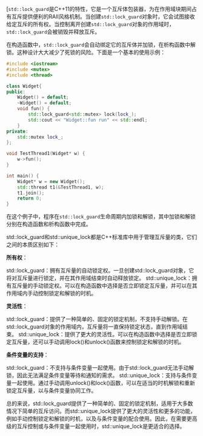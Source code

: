 [`std::lock_guard`是C++11的特性，它是一个互斥体包装器，为在作用域块期间占有互斥提供便利的RAII风格机制。当创建`std::lock_guard`对象时，它会试图接收给定互斥的所有权。当控制离开创建`std::lock_guard`对象的作用域时，`std::lock_guard`会被销毁并释放互斥。

在构造函数中，`std::lock_guard`会自动绑定它的互斥体并加锁，在析构函数中解锁。这种设计大大减少了死锁的风险。下面是一个基本的使用示例：

```cpp
#include <iostream>
#include <mutex>
#include <thread>

class Widget{
public:
    Widget() = default;
    ~Widget() = default;
    void fun() {
        std::lock_guard<std::mutex> lock(lock_);
        std::cout << "Widget::fun run" << std::endl;
    }
private:
    std::mutex lock_;
};

void TestThread1(Widget* w) {
    w->fun();
}

int main() {
    Widget* w = new Widget();
    std::thread t1(&TestThread1, w);
    t1.join();
    return 0;
}
```

在这个例子中，程序在`std::lock_guard`生命周期内加锁和解锁，其中加锁和解锁分别在构造函数和析构函数中完成。

std::lock_guard和std::unique_lock都是C++标准库中用于管理互斥量的类，它们之间的本质区别如下：

**所有权**：

std::lock_guard：拥有互斥量的自动锁定权。一旦创建std::lock_guard对象，它将对互斥量进行锁定，并在其作用域结束时自动释放锁定。
std::unique_lock：拥有互斥量的手动锁定权。可以在构造函数中选择是否立即锁定互斥量，并可以在其作用域内手动控制锁定和解锁的时机。

**灵活性**：

std::lock_guard：提供了一种简单的、固定的锁定机制，不支持手动解锁。在std::lock_guard对象的作用域内，互斥量将一直保持锁定状态，直到作用域结束。
std::unique_lock：提供了更大的灵活性。可以在构造函数中选择是否立即锁定互斥量，还可以手动调用lock()和unlock()函数来控制锁定和解锁的时机。

**条件变量的支持**：

std::lock_guard：不支持与条件变量一起使用。由于std::lock_guard无法手动解锁，因此无法满足条件变量等待和通知的需求。
std::unique_lock：支持与条件变量一起使用。通过手动调用unlock()和lock()函数，可以在适当的时机解锁和重新锁定互斥量，以与条件变量协同工作。

总的来说，std::lock_guard提供了一种简单的、固定的锁定机制，适用于大多数情况下简单的互斥访问。而std::unique_lock提供了更大的灵活性和更多的功能，例如手动控制锁定和解锁的时机，以及与条件变量的配合使用。因此，在需要更高级的互斥控制或与条件变量一起使用时，std::unique_lock是更适合的选择。
